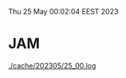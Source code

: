 Thu 25 May 00:02:04 EEST 2023
# JAM
<a href='./cache/202305/25_00.log'>./cache/202305/25_00.log</a>
